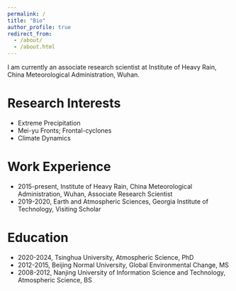 ```yaml
---
permalink: /
title: "Bio"
author_profile: true
redirect_from: 
  - /about/
  - /about.html
---
```


I am currently an associate research scientist at Institute of Heavy Rain, China Meteorological Administration, Wuhan.

Research Interests
======
* Extreme Precipitation
* Mei-yu Fronts; Frontal-cyclones
* Climate Dynamics

Work Experience
======
* 2015-present, Institute of Heavy Rain, China Meteorological Administration, Wuhan, Associate Research Scientist
* 2019-2020, Earth and Atmospheric Sciences, Georgia Institute of Technology, Visiting Scholar

Education
======
* 2020-2024, Tsinghua University, Atmospheric Science, PhD
* 2012-2015, Beijing Normal University, Global Environmental Change, MS
* 2008-2012, Nanjing University of Information Science and Technology, Atmospheric Science, BS
